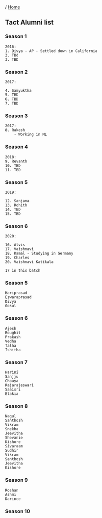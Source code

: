 / [Home](index.md)

## Tact Alumni list


### Season 1
```
2016:
1. Divya - AP - Settled down in California
2. TBd
3. TBD
```


### Season 2
```
2017:

4. Samyuktha
5. TBD
6. TBD
7. TBD
```

### Season 3
```
2017:
8. Rakesh
    - Working in ML
```

### Season 4
```
2018:
9. Revanth
10. TBD
11. TBD
```

### Season 5
```
2019:

12. Sanjana
13. Rohith
14. TBD
15. TBD
```


### Season 6
```
2020:

16. Alvis
17. Vaishnavi
18. Kamal - Studying in Germany
19. Charles
20. Vaishnavi Katikala

17 in this batch
```

### Season 5
```
Hariprasad
Eswaraprasad
Divya
Gokul
```

### Season 6
```
Ajesh
Roughit
Prakash
Vedha
Talha
Ishitha
```


### Season 7
```
Harini
Sanjju
Chaaya
Rajarajeswari
Saaisri
Elakia
```


### Season 8
```
Nagul
Santhosh
Vikram
Snekha
Jeevitha
Shevanie
Kishore
Sivaraam
Sudhir
Vikram
Santhosh
Jeevitha
Kishore
```

### Season 9
```
Roshan
Ashmi
Darince
```


### Season 10
```
```